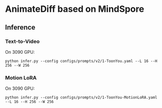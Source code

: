 # AnimateDiff based on MindSpore

## Inference


### Text-to-Video
On 3090 GPU:
```
python infer.py --config configs/prompts/v2/1-ToonYou.yaml --L 16 --H 256 --W 256
```

### Motion LoRA

On 3090 GPU:
```
python infer.py --config configs/prompts/v2/1-ToonYou-MotionLoRA.yaml --L 16 --H 256 --W 256
```

